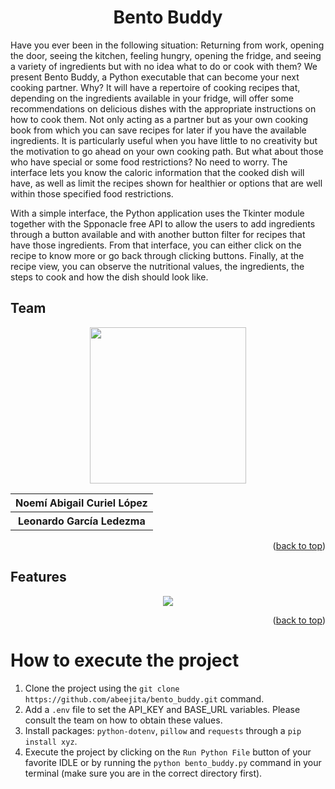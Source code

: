 <a name="readme-top"></a>
<h1 align="center">Bento Buddy</h1>
Have you ever been in the following situation: Returning from work, opening the door, seeing the kitchen, feeling hungry, opening the fridge, and seeing a variety of ingredients but with no idea what to do or cook with them? We present Bento Buddy, a Python executable that can become your next cooking partner. Why? It will have a repertoire of cooking recipes that, depending on the ingredients available in your fridge, will offer some recommendations on delicious dishes with the appropriate instructions on how to cook them. Not only acting as a partner but as your own cooking book from which you can save recipes for later if you have the available ingredients. It is particularly useful when you have little to no creativity but the motivation to go ahead on your own cooking path. 
But what about those who have special or some food restrictions? No need to worry. The interface lets you know the caloric information that the cooked dish will have, as well as limit the recipes shown for healthier or options that are well within those specified food restrictions.

With a simple interface, the Python application uses the Tkinter module together with the Spponacle free API to allow the users to add ingredients through a button available and with another button filter for recipes that have those ingredients. From that interface, you can either click on the recipe to know more or go back through clicking buttons. Finally, at the recipe view, you can observe the nutritional values, the ingredients, the steps to cook and how the dish should look like.

## Team
<div align="center">
<img src="https://forthebadge.com/images/badges/powered-by-coders-sweat.svg" width="250px">
<table>
  <tr>
    <th>Noemí Abigail Curiel López </th>
  </tr>
    <tr>
    <th> Leonardo García Ledezma </th>
  </tr>
  </table>
</div>
  
<p align="right">(<a href="#readme-top">back to top</a>)</p>
  
## Features
<div align="center">
<p> 
<img src="https://img.shields.io/badge/Python-FFD43B?style=for-the-badge&logo=python&logoColor=blue"/>
</p>
</div>

<p align="right">(<a href="#readme-top">back to top</a>)</p>

# How to execute the project
1. Clone the project using the ```git clone https://github.com/abeejita/bento_buddy.git``` command.
2. Add a ```.env``` file to set the API_KEY and BASE_URL variables. Please consult the team on how to obtain these values.
3. Install packages: ```python-dotenv```, ```pillow``` and ```requests``` through a ```pip install xyz```.
4. Execute the project by clicking on the ```Run Python File``` button of your favorite IDLE or by running the ```python bento_buddy.py``` command in your terminal (make sure you are in the correct directory first).
